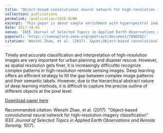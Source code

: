```yaml
---
title: "Object-based convolutional neural network for high-resolution imagery classification"
collection: publications
permalink: /publication/2018-OCNN
excerpt: 'This paper is about sample enrichment with hyperspectral image classification.'
date: 2017-10-01
venue: 'IEEE Journal of Selected Topics in Applied Earth Observations and Remote Sensing'
paperurl: 'https://ieeexplore.ieee.org/abstract/document/7890382/'
citation: 'Wenzhi Zhao, et al. (2017). &quot;Object-based convolutional neural network for high-resolution imagery classification.&quot; <i>IEEE Journal of Selected Topics in Applied Earth Observations and Remote Sensing</i>. 10(7).'
---
```

Timely and accurate classification and interpretation of high-resolution images are very important for urban planning and disaster rescue. However, as spatial resolution gets finer, it is increasingly difficultto recognize complex patterns in high-resolution remote sensing images. Deep learning offers an efficient strategy to fill the gap between complex image patterns and their semantic labels. However, due to the hierarchical abstract nature of deep learning methods, it is difficult to capture the precise outline of different objects at the pixel level.

[Download paper here](https://ieeexplore.ieee.org/abstract/document/7890382/)

Recommended citation: Wenzhi Zhao, et al. (2017). "Object-based convolutional neural network for high-resolution imagery classification" <i> IEEE Journal of Selected Topics in Applied Earth Observations and Remote Sensing</i>. 10(7).
